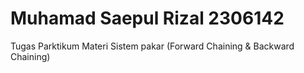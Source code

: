 # Muhamad Saepul Rizal 2306142
Tugas Parktikum Materi Sistem pakar (Forward Chaining & Backward Chaining)
